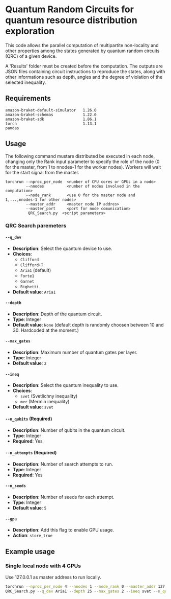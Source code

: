 # Quantum Random Circuits for quantum resource distribution exploration

<!-- ![Badge Status](https://img.shields.io/badge/status-active-brightgreen) -->

This code allows the parallel computation of multipartite non-locality and other properties among the states generated by quantum random circuits (QRC) of a given device.

A 'Results' folder must be created before the computation. The outputs are JSON files containing circuit instructions to reproduce the states, along with other informations such as depth, angles and the degree of violation of the selected inequality.

## Requirements
```
amazon-braket-default-simulator   1.26.0
amazon-braket-schemas             1.22.0
amazon-braket-sdk                 1.86.1
torch                             1.13.1
pandas 
```

## Usage
The following command mustare distributed be executed in each node, changing only the Rank input parameter to specify the role of the node (0 for the master, from 1 to nnodes-1 for the worker nodes). Workers will wait for the start signal from the master.

```
torchrun --nproc_per_node  <number of CPU cores or GPUs in a node>
         --nnodes          <number of nodes involved in the computation>  
         --node_rank       <use 0 for the master node and 1,...,nnodes-1 for other nodes>
         --master_addr     <master node IP addres>
         --master_port     <port for node comunication> 
          QRC_Search.py  <script parameters>

```


### QRC Search paremeters

#### `--q_dev`
- **Description**: Select the quantum device to use.
- **Choices**: 
  - `Clifford`
  - `Clifford+T`
  - `Aria1` (default)
  - `Forte1`
  - `Garnet`
  - `Righetti`
- **Default value**: `Aria1`

#### `--depth`
- **Description**: Depth of the quantum circuit.
- **Type**: Integer
- **Default value**: `None` (default depth is randomly choosen between 10 and 30. Hardcoded at the moment.)

#### `--max_gates`
- **Description**: Maximum number of quantum gates per layer.
- **Type**: Integer
- **Default value**: `2`

#### `--ineq`
- **Description**: Select the quantum inequality to use.
- **Choices**:
  - `svet` (Svetlichny inequality)
  - `mer` (Mermin inequality)
- **Default value**: `svet`

#### `--n_qubits` (Required)
- **Description**: Number of qubits in the quantum circuit.
- **Type**: Integer
- **Required**: Yes

#### `--n_attempts` (Required)
- **Description**: Number of search attempts to run.
- **Type**: Integer
- **Required**: Yes

#### `--n_seeds`
- **Description**: Number of seeds for each attempt.
- **Type**: Integer
- **Default value**: `5`

#### `--gpu`
- **Description**: Add this flag to enable GPU usage.
- **Action**: `store_true`



## Example usage
### Single local node with 4 GPUs
Use 127.0.0.1 as master address to run locally.

```bash
torchrun --nproc_per_node 4 --nnodes 1 --node_rank 0 --master_addr 127.0.0.1 --master_port 12355 \
QRC_Search.py --q_dev Aria1 --depth 25 --max_gates 2 --ineq svet --n_qubits 3 --n_attempts 100 --n_seeds 7 --gpu

